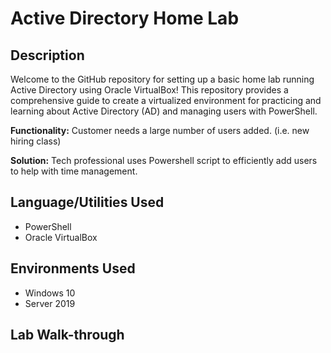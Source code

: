 # Active Directory Home Lab

## Description
Welcome to the GitHub repository for setting up a basic home lab running Active Directory using Oracle VirtualBox! This repository provides a comprehensive guide to create a virtualized environment for practicing and learning about Active Directory (AD) and managing users with PowerShell.

**Functionality:** Customer needs a large number of users added. (i.e. new hiring class)

**Solution:** Tech professional uses Powershell script to efficiently add users to help with time management.

## Language/Utilities Used
- PowerShell
- Oracle VirtualBox

## Environments Used
- Windows 10
- Server 2019

## Lab Walk-through
